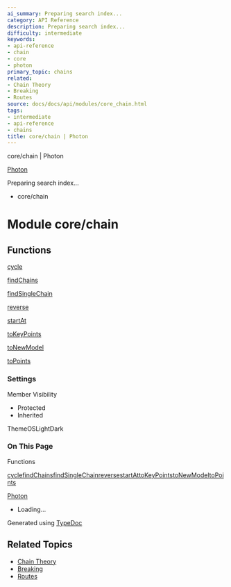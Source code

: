 ```yaml
---
ai_summary: Preparing search index...
category: API Reference
description: Preparing search index...
difficulty: intermediate
keywords:
- api-reference
- chain
- core
- photon
primary_topic: chains
related:
- Chain Theory
- Breaking
- Routes
source: docs/docs/api/modules/core_chain.html
tags:
- intermediate
- api-reference
- chains
title: core/chain | Photon
---
```

core/chain | Photon

[Photon](../index.md)




Preparing search index...

* core/chain

# Module core/chain

## Functions

[cycle](../functions/core_chain.cycle.md)


[findChains](../functions/core_chain.findChains.md)


[findSingleChain](../functions/core_chain.findSingleChain.md)


[reverse](../functions/core_chain.reverse.md)


[startAt](../functions/core_chain.startAt.md)


[toKeyPoints](../functions/core_chain.toKeyPoints.md)


[toNewModel](../functions/core_chain.toNewModel.md)


[toPoints](../functions/core_chain.toPoints.md)

### Settings

Member Visibility

* Protected
* Inherited

ThemeOSLightDark

### On This Page

Functions

[cycle](#cycle)[findChains](#findchains)[findSingleChain](#findsinglechain)[reverse](#reverse)[startAt](#startat)[toKeyPoints](#tokeypoints)[toNewModel](#tonewmodel)[toPoints](#topoints)

[Photon](../index.md)

* Loading...

Generated using [TypeDoc](https://typedoc.org/)

## Related Topics

- [Chain Theory](../index.md)
- [Breaking](../index.md)
- [Routes](../index.md)

